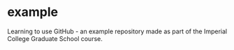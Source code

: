 # example
Learning to use GitHub - an example repository made as part of the Imperial College Graduate School course.
